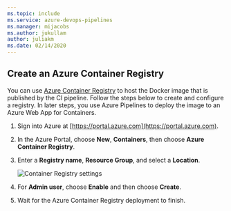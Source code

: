 ```yaml
---
ms.topic: include
ms.service: azure-devops-pipelines
ms.manager: mijacobs
ms.author: jukullam
author: juliakm
ms.date: 02/14/2020
---
```


##  Create an Azure Container Registry    

You can use [Azure Container Registry](/azure/container-registry/) to host the Docker image that is published by the CI pipeline.  Follow the steps below to create and configure a registry.  In later steps, you use Azure Pipelines to deploy the image to an Azure Web App for Containers.

1. Sign into Azure at [https://portal.azure.com](https://portal.azure.com).

1. In the Azure Portal, choose **New**, **Containers**, then choose **Azure Container Registry**.    

1. Enter a **Registry name**, **Resource Group**, and select a **Location**.    

   ![Container Registry settings](../media/createacr.png)

1. For **Admin user**, choose **Enable** and then choose **Create**.

1. Wait for the Azure Container Registry deployment to finish.
